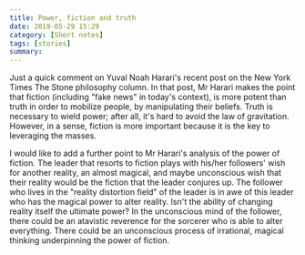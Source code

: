 ```yaml
---
title: Power, fiction and truth
date: 2019-05-29 15:29
category: [Short notes]
tags: [stories]
summary: 
---
```

Just a quick comment on Yuval Noah Harari's recent post on the New York Times The Stone philosophy column. In that post, Mr Harari makes the point that fiction (including "fake news" in today's context), is more potent than truth in order to mobilize people, by manipulating their beliefs. Truth is necessary to wield power; after all, it's hard to avoid the law of gravitation. However, in a sense, fiction is more important because it is the key to leveraging the masses. 

I would like to add a further point to Mr Harari's analysis of the power of fiction. The leader that resorts to fiction plays with his/her followers' wish for another reality, an almost magical, and maybe unconscious wish that their reality would be the fiction that the leader conjures up. The follower who lives in the "reality distortion field" of the leader is in awe of this leader who has the magical power to alter reality. Isn't the ability of changing reality itself the ultimate power? In the unconscious mind of the follower, there could be an atavistic reverence for the sorcerer who is able to alter everything. There could be an unconscious process of irrational, magical thinking underpinning the power of fiction.

